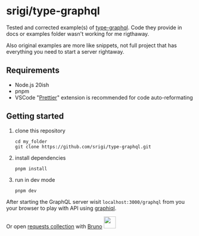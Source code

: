 # srigi/type-graphql

Tested and corrected example(s) of [type-graphql](https://github.com/MichalLytek/type-graphql). Code they provide in docs or examples folder wasn't working for me rigthaway.

Also original examples are more like snippets, not full project that has everything you need to start a server rightaway.

## Requirements

- Node.js 20ish
- pnpm
- VSCode "[Prettier](https://marketplace.cursorapi.com/items?itemName=esbenp.prettier-vscode)" extension is recommended for code auto-reformating

## Getting started

1. clone this repository

   ```
   cd my_folder
   git clone https://github.com/srigi/type-graphql.git
   ```

2. install dependencies

   ```
   pnpm install
   ```

3. run in dev mode

   ```
   pnpm dev
   ```

After starting the GraphQL server wisit `localhost:3000/graphql` from you your browser to play with API using [graphiql](https://github.com/graphql/graphiql/tree/main?tab=readme-ov-file#graphiql).

Or open [requests collection](.bruno) with [Bruno](https://www.usebruno.com/) <img width="32" src="https://raw.githubusercontent.com/usebruno/bruno/main/assets/images/logo-transparent.png" width="80"/>

